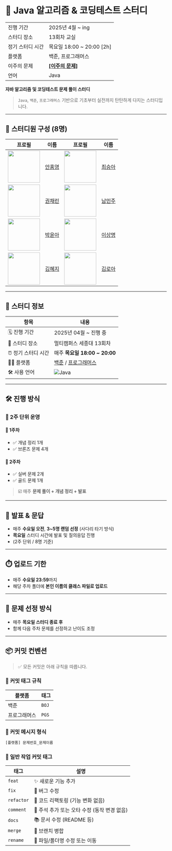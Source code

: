 # 🧠 Java 알고리즘 & 코딩테스트 스터디

<table>
  <tr>
    <td>진행 기간</td>
    <td>2025년 4월 ~ ing </td>
  </tr>
  <tr>
    <td>스터디 장소</td>
    <td>13회차 교실</td>
  </tr>
  <tr>
    <td>정기 스터디 시간</td>
    <td>목요일 18:00 ~ 20:00 [2h] </a></td>
  </tr>
  <tr>
    <td>플랫폼</td>
    <td>백준, 프로그래머스</td>
  </tr>
  <tr>
    <td>이주의 문제</td>
    <td><a href=""><b>[이주의 문제]</b></td>
  </tr>
  <tr>
    <td>언어</td>
    <td>
      Java
    </td>
  </tr>
</table>

**자바 알고리즘 및 코딩테스트 문제 풀이 스터디**
> `Java`, `백준`, `프로그래머스` 기반으로 기초부터 실전까지 탄탄하게 다지는 스터디입니다.

---

## 👥 스터디원 구성 (8명)

| 프로필                                                                         | 이름                                  | 프로필                                                                          | 이름                                   |
|-----------------------------------------------------------------------------|-------------------------------------|------------------------------------------------------------------------------|--------------------------------------|
| <img src="https://avatars.githubusercontent.com/inredzero?v=4" width="100"> | [안홍영](https://github.com/inredzero) | <img src="https://avatars.githubusercontent.com/a40418a?v=4" width="100">    | [최승아](https://github.com/a40418a)    |
| <img src="https://avatars.githubusercontent.com/chaelink?v=4" width="100">  | [권채린](https://github.com/chaelink)  | <img src="https://avatars.githubusercontent.com/namminju?v=4" width="100">   | [남민주](https://github.com/namminju)   |
| <img src="https://avatars.githubusercontent.com/0woy?v=4" width="100">      | [박윤아](https://github.com/0woy)      | <img src="https://avatars.githubusercontent.com/smLee-code?v=4" width="100"> | [이상명](https://github.com/smLee-code) |
| <img src="https://avatars.githubusercontent.com/khyej?v=4" width="100">     | [김혜지](https://github.com/khyej)     | <img src="https://avatars.githubusercontent.com/roa5108?v=4" width="100">    | [김로아](https://github.com/roa5108)    |

---

## 📅 스터디 정보

| 항목          | 내용                                                                                     |
|-------------|----------------------------------------------------------------------------------------|
| 🗓️ 진행 기간   | 2025년 04월 ~ 진행 중                                                                       |
| 📍 스터디 장소   | 멀티캠퍼스 세종대 13회차                                                                         |
| ⏰ 정기 스터디 시간 | 매주 **목요일 18:00 ~ 20:00**                                                               |
| 🧑‍💻 플랫폼   | [백준](https://www.acmicpc.net/) / [프로그래머스](https://programmers.co.kr/)                  |
| 🛠 사용 언어    | ![Java](https://img.shields.io/badge/Java-007396?style=flat&logo=java&logoColor=white) |

---

## 🛠️ 진행 방식

### 🔄 2주 단위 운영

#### 📌 1주차

- ✅ 개념 정리 1개
- ✅ 브론즈 문제 4개

#### 📌 2주차

- ✅ 실버 문제 2개
- ✅ 골드 문제 1개

> ☑️ 매주 **문제 풀이 + 개념 정리 + 발표**

---

## 🎤 발표 & 문답

- 매주 **수요일 오전**, **3~5명 랜덤 선정** (사다리 타기 방식)
- **목요일** 스터디 시간에 발표 및 질의응답 진행
- (2주 단위 / 8명 기준)

---

## ⏱️ 업로드 기한

- 매주 **수요일 23:59**까지
- 해당 주차 폴더에 **본인 이름의 클래스 파일로 업로드**

---

## 🧩 문제 선정 방식

- 매주 **목요일 스터디 종료 후**
- 함께 다음 주차 문제를 선정하고 난이도 조정

---

## 📦 커밋 컨벤션

> ✅ 모든 커밋은 아래 규칙을 따릅니다.

### 📌 커밋 태그 규칙

| 플랫폼    | 태그    |
|--------|-------|
| 백준     | `BOJ` |
| 프로그래머스 | `PGS` |

### 📌 커밋 메시지 형식

```bash
[플랫폼] 문제번호_문제이름
```

### 📌 일반 작업 커밋 태그

| 태그         | 설명                           |
|------------|------------------------------|
| `feat`     | ✨ 새로운 기능 추가                  |
| `fix`      | 🐛 버그 수정                     |
| `refactor` | 🔨 코드 리팩토링 (기능 변화 없음)        |
| `comment`  | 💬 주석 추가 또는 오타 수정 (동작 변경 없음) |
| `docs`     | 📚 문서 수정 (README 등)          |
| `merge`    | 🔀 브랜치 병합                    |
| `rename`   | 🚚 파일/폴더명 수정 또는 이동           |

